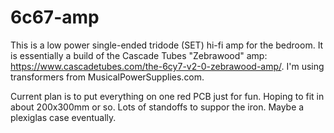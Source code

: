 # 6c67-amp

This is a low power single-ended tridode (SET) hi-fi amp for the
bedroom.  It is essentially a build of the Cascade Tubes "Zebrawood"
amp: https://www.cascadetubes.com/the-6cy7-v2-0-zebrawood-amp/.  I'm
using transformers from MusicalPowerSupplies.com.

Current plan is to put everything on one red PCB just for fun.  Hoping
to fit in about 200x300mm or so.  Lots of standoffs to suppor the
iron.  Maybe a plexiglas case eventually.
